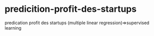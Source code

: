 # predicition-profit-des-startups
predication profit des startups (multiple linear regression)=>supervised learning
